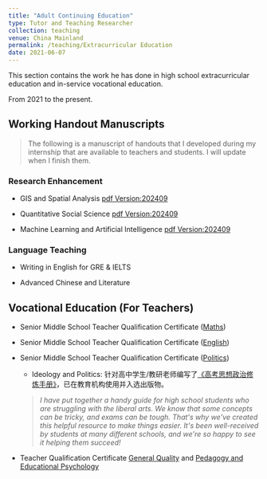 ```yaml
---
title: "Adult Continuing Education"
type: Tutor and Teaching Researcher
collection: teaching
venue: China Mainland
permalink: /teaching/Extracurricular Education
date: 2021-06-07
---
```


This section contains the work he has done in high school extracurricular education and in-service vocational education.

From 2021 to the present.

## Working Handout Manuscripts

> The following is a manuscript of handouts that I developed during my internship that are available to teachers and students.
> I will update when I finish them.

### Research Enhancement

- GIS and Spatial Analysis [pdf Version:202409]({{site.url}}/file/Tea_gis.pdf)

- Quantitative Social Science [pdf Version:202409]({{site.url}}/file/Tea_qua.pdf)

- Machine Learning and Artificial Intelligence [pdf Version:202409]({{site.url}}/file/Tea_mac.pdf)

### Language Teaching

- Writing in English for GRE & IELTS

- Advanced Chinese and Literature

## Vocational Education (For Teachers)

- Senior Middle School Teacher Qualification Certificate ([Maths](https://www.bilibili.com/video/BV1ES421P7v4/))

- Senior Middle School Teacher Qualification Certificate ([English](https://www.bilibili.com/video/BV1pM4y1H7mb/))

- Senior Middle School Teacher Qualification Certificate ([Politics](https://www.bilibili.com/video/BV1ar421M7Es/))

  - Ideology and Politics: 针对高中学生/教研老师编写了[《高考思想政治修炼手册》]({{site.url}}/file/高考思想政治修炼手册.pdf)，已在教育机构使用并入选出版物。
  > *I have put together a handy guide for high school students who are struggling with the liberal arts. We know that some concepts can be tricky, and exams can be tough. That's why we've created this helpful resource to make things easier. It's been well-received by students at many different schools, and we're so happy to see it helping them succeed!*

- Teacher Qualification Certificate [General Quality](https://www.bilibili.com/video/BV1n14y197Cd/) and [Pedagogy and Educational Psychology](https://www.bilibili.com/video/BV1Du4y1m7Gu/)

